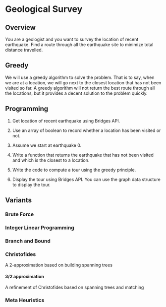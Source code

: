 Geological Survey
=================

Overview
--------

You are a geologist and you want to survey the location of recent
earthquake. Find a route through all the earthquake site to minimize
total distance travelled.

Greedy
------

We will use a greedy algorithm to solve the problem. That is to say,
when we are at a location, we will go next to the closest location
that has not been visited so far. A greedy algorithm will not return
the best route through all the locations, but it provides a decent
solution to the problem quickly.

Programming
-----------

1. Get location of recent earthquake using Bridges API.

2. Use an array of boolean to record whether a location has been visited or not.

3. Assume we start at earthquake 0.

4. Write a function that returns the earthquake that has not been
visited and which is the closest to a location.

5. Write the code to compute a tour using the greedy principle.

6. Display the tour using Bridges API. You can use the graph data structure to display the tour.

Variants
--------

### Brute Force

### Integer Linear Programming

### Branch and Bound

### Christofides

A 2-approximation based on building spanning trees

#### 3/2 approximation

A refinement of Christofides based on spanning trees and matching

### Meta Heuristics

